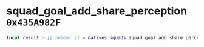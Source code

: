 # squad_goal_add_share_perception `0x435A982F`

```lua
local result --[[ number ]] = natives.squads.squad_goal_add_share_perception(_unk0 --[[ number ]], _unk1 --[[ number ]])
```